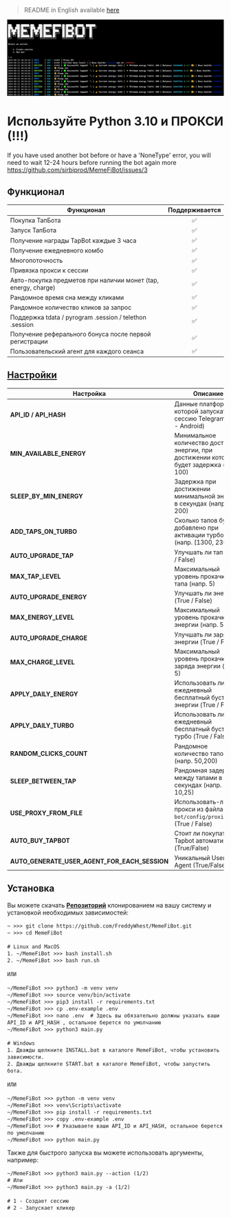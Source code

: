 > README in English available [here](README.md)



![img1](./.github/image/hero-image.png)

# Используйте Python 3.10 и ПРОКСИ (!!!)

If you have used another bot before or have a 'NoneType' error, you will need to wait 12-24 hours before running the bot again more 
https://github.com/sirbiprod/MemeFiBot/issues/3

## Функционал

| Функционал                                                     | Поддерживается |
| -------------------------------------------------------------- | :------------: |
| Покупка ТапБота                                                |       ✅       |
| Запуск ТапБота                                                 |       ✅       |
| Получение награды TapBot каждые 3 часа                         |       ✅       |
| Получение ежедневного комбо                                    |       ✅       |
| Многопоточность                                                |       ✅       |
| Привязка прокси к сессии                                       |       ✅       |
| Авто-покупка предметов при наличии монет (tap, energy, charge) |       ✅       |
| Рандомное время сна между кликами                              |       ✅       |
| Рандомное количество кликов за запрос                          |       ✅       |
| Поддержка tdata / pyrogram .session / telethon .session        |       ✅       |
| Получение реферального бонуса после первой регистрации         |       ✅       |
| Пользовательский агент для каждого сеанса                      |       ✅       |

## [Настройки](https://github.com/sirbiprod/MemeFiBot/blob/main/.env-example)

| Настройка                						| Описание                                                                                    |
| ----------------------------------------------| ------------------------------------------------------------------------------------------- |
| **API_ID / API_HASH**    						| Данные платформы, с которой запускать сессию Telegram (сток - Android)                      |
| **MIN_AVAILABLE_ENERGY** 						| Минимальное количество доступной энергии, при достижении которой будет задержка (напр. 100) |
| **SLEEP_BY_MIN_ENERGY**  						| Задержка при достижении минимальной энергии в секундах (напр. 200)                          |
| **ADD_TAPS_ON_TURBO**    						| Сколько тапов будет добавлено при активации турбо (напр. [1300, 2300])                      |
| **AUTO_UPGRADE_TAP**     						| Улучшать ли тап (True / False)                                                              |
| **MAX_TAP_LEVEL**        						| Максимальный уровень прокачки тапа (напр. 5)                                                |
| **AUTO_UPGRADE_ENERGY**  						| Улучшать ли энергию (True / False)                                                          |
| **MAX_ENERGY_LEVEL**     						| Максимальный уровень прокачки энергии (напр. 5)                                             |
| **AUTO_UPGRADE_CHARGE**  						| Улучшать ли заряд энергии (True / False)                                                    |
| **MAX_CHARGE_LEVEL**     						| Максимальный уровень прокачки заряда энергии (напр. 5)                                      |
| **APPLY_DAILY_ENERGY**   						| Использовать ли ежедневный бесплатный буст энергии (True / False)                           |
| **APPLY_DAILY_TURBO**    						| Использовать ли ежедневный бесплатный буст турбо (True / False)                             |
| **RANDOM_CLICKS_COUNT**  						| Рандомное количество тапов (напр. 50,200)                                                   |
| **SLEEP_BETWEEN_TAP**    						| Рандомная задержка между тапами в секундах (напр. 10,25)                                    |
| **USE_PROXY_FROM_FILE**  						| Использовать-ли прокси из файла `bot/config/proxies.txt` (True / False)                     |
| **AUTO_BUY_TAPBOT**      						| Стоит ли покупать Tapbot автоматически (True/False)                                         |
| **AUTO_GENERATE_USER_AGENT_FOR_EACH_SESSION** | Уникальный User-Agent (True/False)                                     |

## Установка

Вы можете скачать [**Репозиторий**](https://github.com/sirbiprod/MemeFiBot) клонированием на вашу систему и установкой необходимых зависимостей:

```shell
~ >>> git clone https://github.com/FreddyWhest/MemeFiBot.git
~ >>> cd MemeFiBot

# Linux and MacOS
1. ~/MemeFiBot >>> bash install.sh
2. ~/MemeFiBot >>> bash run.sh

ИЛИ

~/MemeFiBot >>> python3 -m venv venv
~/MemeFiBot >>> source venv/bin/activate
~/MemeFiBot >>> pip3 install -r requirements.txt
~/MemeFiBot >>> cp .env-example .env
~/MemeFiBot >>> nano .env  # Здесь вы обязательно должны указать ваши API_ID и API_HASH , остальное берется по умолчанию
~/MemeFiBot >>> python3 main.py

# Windows
1. Дважды щелкните INSTALL.bat в каталоге MemeFiBot, чтобы установить зависимости.
2. Дважды щелкните START.bat в каталоге MemeFiBot, чтобы запустить бота.

ИЛИ

~/MemeFiBot >>> python -m venv venv
~/MemeFiBot >>> venv\Scripts\activate
~/MemeFiBot >>> pip install -r requirements.txt
~/MemeFiBot >>> copy .env-example .env
~/MemeFiBot >>> # Указываете ваши API_ID и API_HASH, остальное берется по умолчанию
~/MemeFiBot >>> python main.py
```

Также для быстрого запуска вы можете использовать аргументы, например:

```shell
~/MemeFiBot >>> python3 main.py --action (1/2)
# Или
~/MemeFiBot >>> python3 main.py -a (1/2)

# 1 - Создает сессию
# 2 - Запускает кликер
```

